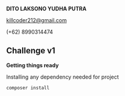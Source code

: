 **DITO LAKSONO YUDHA PUTRA**

killcoder212@gmail.com

(+62) 8990314474

Challenge v1
---

**Getting things ready**

Installing any dependency needed for project

` composer install `
